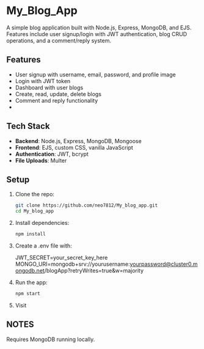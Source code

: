 #  My_Blog_App

A simple blog application built with Node.js, Express, MongoDB, and EJS. Features include user signup/login with JWT authentication, blog CRUD operations, and a comment/reply system.

## Features
- User signup with username, email, password, and profile image
- Login with JWT token
- Dashboard with user blogs
- Create, read, update, delete blogs
- Comment and reply functionality
- 
## Tech Stack
- **Backend**: Node.js, Express, MongoDB, Mongoose
- **Frontend**: EJS, custom CSS, vanilla JavaScript
- **Authentication**: JWT, bcrypt
- **File Uploads**: Multer

## Setup
1. Clone the repo:
   ```bash
   git clone https://github.com/neo7812/My_blog_app.git
   cd My_blog_app
2. Install dependencies:
   ```bash
   npm install

3. Create a .env file with:

   JWT_SECRET=your_secret_key_here
   MONGO_URI=mongodb+srv://yourusername:yourpassword@cluster0.mongodb.net/blogApp?retryWrites=true&w=majority

4. Run the app:
   ```bash
   npm start

5. Visit 


## NOTES
  Requires MongoDB running locally.







